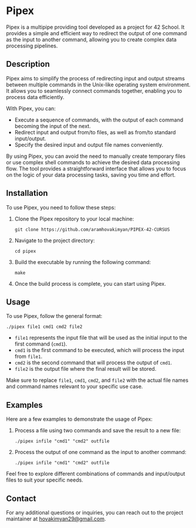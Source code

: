 # Pipex

Pipex is a multipipe providing tool developed as a project for 42 School. It provides a simple and efficient way to redirect the output of one command as the input to another command, allowing you to create complex data processing pipelines.

## Description

Pipex aims to simplify the process of redirecting input and output streams between multiple commands in the Unix-like operating system environment. It allows you to seamlessly connect commands together, enabling you to process data efficiently.

With Pipex, you can:

-   Execute a sequence of commands, with the output of each command becoming the input of the next.
-   Redirect input and output from/to files, as well as from/to standard input/output.
-   Specify the desired input and output file names conveniently.

By using Pipex, you can avoid the need to manually create temporary files or use complex shell commands to achieve the desired data processing flow. The tool provides a straightforward interface that allows you to focus on the logic of your data processing tasks, saving you time and effort.

## Installation

To use Pipex, you need to follow these steps:

1.  Clone the Pipex repository to your local machine:
    
    `git clone https://github.com/aramhovakimyan/PIPEX-42-CURSUS` 
    
2.  Navigate to the project directory:
        
    `cd pipex` 
    
3.  Build the executable by running the following command:
    
    `make` 
    
4.  Once the build process is complete, you can start using Pipex.
    

## Usage

To use Pipex, follow the general format:



`./pipex file1 cmd1 cmd2 file2` 

-   `file1` represents the input file that will be used as the initial input to the first command (`cmd1`).
-   `cmd1` is the first command to be executed, which will process the input from `file1`.
-   `cmd2` is the second command that will process the output of `cmd1`.
-   `file2` is the output file where the final result will be stored.

Make sure to replace `file1`, `cmd1`, `cmd2`, and `file2` with the actual file names and command names relevant to your specific use case.

## Examples

Here are a few examples to demonstrate the usage of Pipex:

1.  Process a file using two commands and save the result to a new file:
    
    `./pipex infile "cmd1" "cmd2" outfile` 
    
2.  Process the output of one command as the input to another command:
    
    `./pipex infile "cmd1" "cmd2" outfile` 
    

Feel free to explore different combinations of commands and input/output files to suit your specific needs.


## Contact

For any additional questions or inquiries, you can reach out to the project maintainer at [hovakimyan29@gmail.com](mailto:hovakimyan29@gmail.com).